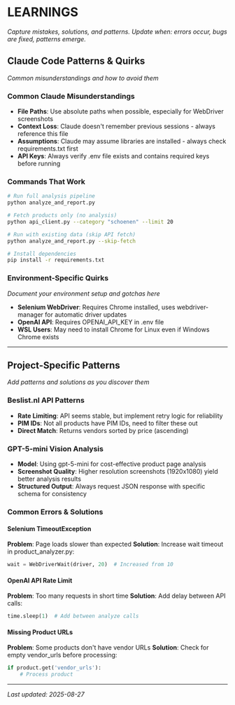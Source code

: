 # LEARNINGS
_Capture mistakes, solutions, and patterns. Update when: errors occur, bugs are fixed, patterns emerge._

## Claude Code Patterns & Quirks
_Common misunderstandings and how to avoid them_

### Common Claude Misunderstandings
- **File Paths**: Use absolute paths when possible, especially for WebDriver screenshots
- **Context Loss**: Claude doesn't remember previous sessions - always reference this file
- **Assumptions**: Claude may assume libraries are installed - always check requirements.txt first
- **API Keys**: Always verify .env file exists and contains required keys before running

### Commands That Work
```bash
# Run full analysis pipeline
python analyze_and_report.py

# Fetch products only (no analysis)
python api_client.py --category "schoenen" --limit 20

# Run with existing data (skip API fetch)
python analyze_and_report.py --skip-fetch

# Install dependencies
pip install -r requirements.txt
```

### Environment-Specific Quirks
_Document your environment setup and gotchas here_

- **Selenium WebDriver**: Requires Chrome installed, uses webdriver-manager for automatic driver updates
- **OpenAI API**: Requires OPENAI_API_KEY in .env file
- **WSL Users**: May need to install Chrome for Linux even if Windows Chrome exists

---

## Project-Specific Patterns
_Add patterns and solutions as you discover them_

### Beslist.nl API Patterns
- **Rate Limiting**: API seems stable, but implement retry logic for reliability
- **PIM IDs**: Not all products have PIM IDs, need to filter these out
- **Direct Match**: Returns vendors sorted by price (ascending)

### GPT-5-mini Vision Analysis
- **Model**: Using gpt-5-mini for cost-effective product page analysis
- **Screenshot Quality**: Higher resolution screenshots (1920x1080) yield better analysis results
- **Structured Output**: Always request JSON response with specific schema for consistency

### Common Errors & Solutions

#### Selenium TimeoutException
**Problem**: Page loads slower than expected
**Solution**: Increase wait timeout in product_analyzer.py:
```python
wait = WebDriverWait(driver, 20)  # Increased from 10
```

#### OpenAI API Rate Limit
**Problem**: Too many requests in short time
**Solution**: Add delay between API calls:
```python
time.sleep(1)  # Add between analyze calls
```

#### Missing Product URLs
**Problem**: Some products don't have vendor URLs
**Solution**: Check for empty vendor_urls before processing:
```python
if product.get('vendor_urls'):
    # Process product
```

---
_Last updated: 2025-08-27_